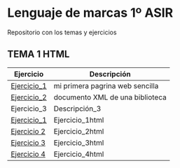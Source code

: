# Lenguaje de marcas 1º ASIR
Repositorio con los temas y ejercicios

## TEMA 1 HTML

| Ejercicio | Descripción |
| --------- | ----------- |
| [Ejercicio_1](/TEMA1/ejercicio1.html) | mi primera pagrina web sencilla |
| [Ejercicio_2](/TEMA1/ejercicio2.xml) | documento XML de una biblioteca |
| Ejercicio_3 | Descripción_3 |
| [Ejercicio_1](/TEMA1/ejercicio1html.html) | Ejercicio_1html |
| [Ejercicio 2](/TEMA1/ejercicio2html.html) | Ejercicio_2html |
| [Ejercicio 3](/TEMA1/ejercicio3html.html) | Ejercicio_3html |
| [Ejercicio 4](/TEMA1/ejercicio4html.html) | Ejercicio_4html |
